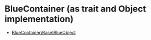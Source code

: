 # BlueContainer (as trait and Object implementation)
* [BlueContainer\Base\BlueObject](https://github.com/bluetree-service/container/wiki/BlueContainer)